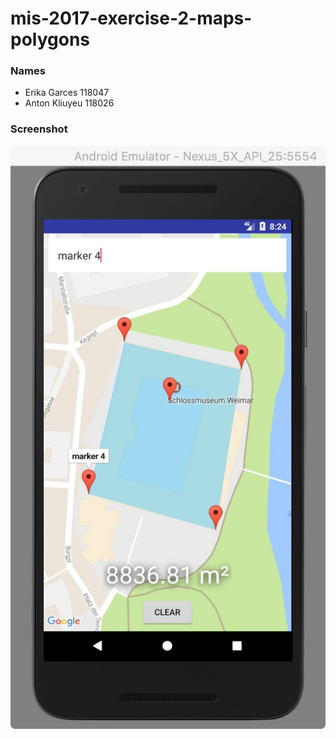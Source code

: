 
# mis-2017-exercise-2-maps-polygons

### Names
- Erika Garces 118047
- Anton Kliuyeu 118026

### Screenshot
![Alt text](./screenshot.jpg?raw=true "Screenshot")